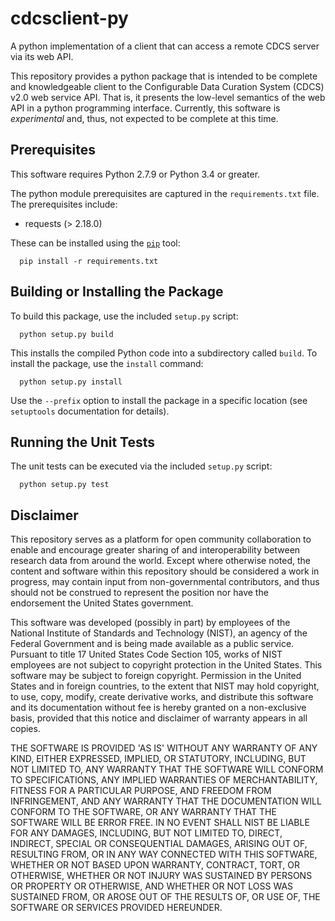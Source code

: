# cdcsclient-py

A python implementation of a client that can access a remote CDCS
server via its web API.

This repository provides a python package that is intended to be
complete and knowledgeable client to the Configurable Data Curation
System (CDCS) v2.0 web service API.  That is, it presents the low-level
semantics of the web API in a python programming interface.
Currently, this software is _experimental_ and, thus, not expected to be
complete at this time.

## Prerequisites

This software requires Python 2.7.9 or Python 3.4 or greater.  

The python module prerequisites are captured in the `requirements.txt`
file.  The prerequisites include:

  * requests (> 2.18.0)

These can be installed using the [`pip`](https://pip.pypa.io/) tool:

```
  pip install -r requirements.txt
```

## Building or Installing the Package

To build this package, use the included `setup.py` script:

```
  python setup.py build
```

This installs the compiled Python code into a subdirectory called
`build`.  To install the package, use the `install` command:

```
  python setup.py install
```

Use the `--prefix` option to install the package in a specific
location (see `setuptools` documentation for details).

## Running the Unit Tests

The unit tests can be executed via the included `setup.py` script:

```
  python setup.py test
```

## Disclaimer

This repository serves as a platform for open community collaboration
to enable and encourage greater sharing of and interoperability
between research data from around the world. Except where otherwise
noted, the content and software within this repository should be
considered a work in progress, may contain input from non-governmental
contributors, and thus should not be construed to represent the
position nor have the endorsement the United States government.

This software was developed (possibly in part) by employees of the
National Institute of Standards and Technology (NIST), an agency of
the Federal Government and is being made available as a public
service. Pursuant to title 17 United States Code Section 105, works of
NIST employees are not subject to copyright protection in the United
States.  This software may be subject to foreign copyright.
Permission in the United States and in foreign countries, to the
extent that NIST may hold copyright, to use, copy, modify, create
derivative works, and distribute this software and its documentation
without fee is hereby granted on a non-exclusive basis, provided that
this notice and disclaimer of warranty appears in all copies.

THE SOFTWARE IS PROVIDED 'AS IS' WITHOUT ANY WARRANTY OF ANY KIND,
EITHER EXPRESSED, IMPLIED, OR STATUTORY, INCLUDING, BUT NOT LIMITED
TO, ANY WARRANTY THAT THE SOFTWARE WILL CONFORM TO SPECIFICATIONS, ANY
IMPLIED WARRANTIES OF MERCHANTABILITY, FITNESS FOR A PARTICULAR
PURPOSE, AND FREEDOM FROM INFRINGEMENT, AND ANY WARRANTY THAT THE
DOCUMENTATION WILL CONFORM TO THE SOFTWARE, OR ANY WARRANTY THAT THE
SOFTWARE WILL BE ERROR FREE.  IN NO EVENT SHALL NIST BE LIABLE FOR ANY
DAMAGES, INCLUDING, BUT NOT LIMITED TO, DIRECT, INDIRECT, SPECIAL OR
CONSEQUENTIAL DAMAGES, ARISING OUT OF, RESULTING FROM, OR IN ANY WAY
CONNECTED WITH THIS SOFTWARE, WHETHER OR NOT BASED UPON WARRANTY,
CONTRACT, TORT, OR OTHERWISE, WHETHER OR NOT INJURY WAS SUSTAINED BY
PERSONS OR PROPERTY OR OTHERWISE, AND WHETHER OR NOT LOSS WAS
SUSTAINED FROM, OR AROSE OUT OF THE RESULTS OF, OR USE OF, THE
SOFTWARE OR SERVICES PROVIDED HEREUNDER. 
